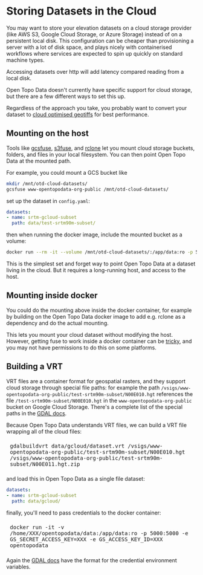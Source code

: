 # Storing Datasets in the Cloud

You may want to store your elevation datasets on a cloud storage provider (like AWS S3, Google Cloud Storage, or Azure Storage) instead of on a persistent local disk. This configuration can be cheaper than provisioning a server with a lot of disk space, and plays nicely with containerised workflows where services are expected to spin up quickly on standard machine types.

Accessing datasets over http will add latency compared reading from a local disk. 

Open Topo Data doesn't currently have specific support for cloud storage, but there are a few different ways to set this up.

Regardless of the approach you take, you probably want to convert your dataset to [cloud optimised geotiffs](https://gdal.org/drivers/raster/cog.html) for best performance.




## Mounting on the host

Tools like [gcsfuse](https://github.com/GoogleCloudPlatform/gcsfuse), [s3fuse](https://github.com/s3fs-fuse/s3fs-fuse), and [rclone](https://rclone.org/commands/rclone_mount/) let you mount cloud storage buckets, folders, and files in your local filesystem. You can then point Open Topo Data at the mounted path.

For example, you could mount a GCS bucket like 

```bash
mkdir /mnt/otd-cloud-datasets/
gcsfuse www-opentopodata-org-public /mnt/otd-cloud-datasets/
```

set up the dataset in `config.yaml`:

```yaml
datasets:
- name: srtm-gcloud-subset
  path: data/test-srtm90m-subset/
```


then when running the docker image, include the mounted bucket as a volume:

```bash
docker run --rm -it --volume /mnt/otd-cloud-datasets/:/app/data:ro -p 5000:5000 opentopodata
```



This is the simplest set and forget way to point Open Topo Data at a dataset living in the cloud. But it requires a long-running host, and access to the host.



## Mounting inside docker


You could do the mounting above inside the docker container, for example by building on the Open Topo Data docker image to add e.g. rclone as a dependency and do the actual mounting.

This lets you mount your cloud dataset without modifying the host. However, getting fuse to work inside a docker container can be [tricky](https://stackoverflow.com/questions/48402218/fuse-inside-docker), and you may not have permissions to do this on some platforms.


## Building a VRT

VRT files are a container format for geospatial rasters, and they support cloud storage through special file paths: for example the path `/vsigs/www-opentopodata-org-public/test-srtm90m-subset/N00E010.hgt` references the file  `/test-srtm90m-subset/N00E010.hgt` in the `www-opentopodata-org-public` bucket on Google Cloud Storage. There's a complete list of the special paths in the [GDAL docs](https://gdal.org/user/virtual_file_systems.html#network-based-file-systems).

Because Open Topo Data understands VRT files, we can build a VRT file wrapping all of the cloud files:

<pre style="white-space : pre-wrap; padding: .525rem .6rem;">
gdalbuildvrt data/gcloud/dataset.vrt /vsigs/www-opentopodata-org-public/test-srtm90m-subset/N00E010.hgt /vsigs/www-opentopodata-org-public/test-srtm90m-subset/N00E011.hgt.zip
</pre>

and load this in Open Topo Data as a single file dataset:

```yaml
datasets:
- name: srtm-gcloud-subset
  path: data/gcloud/
```

finally, you'll need to pass credentials to the docker container:

<pre style="white-space : pre-wrap; padding: .525rem .6rem;">
docker run -it -v /home/XXX/opentopodata/data:/app/data:ro -p 5000:5000 -e GS_SECRET_ACCESS_KEY=XXX -e GS_ACCESS_KEY_ID=XXX opentopodata
</pre>

Again the [GDAL docs](https://gdal.org/user/virtual_file_systems.html#network-based-file-systems) have the format for the credential environment variables.








